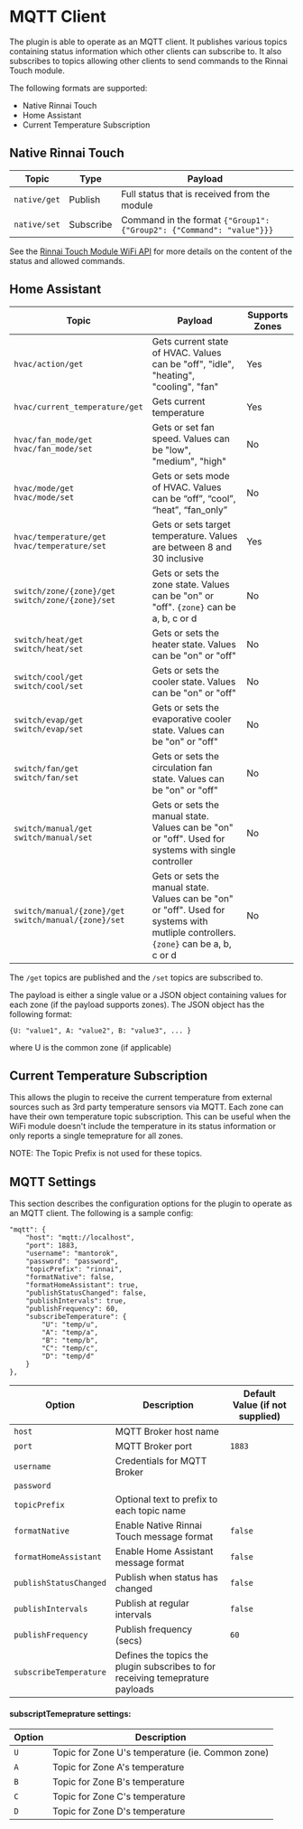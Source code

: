 # MQTT Client

The plugin is able to operate as an MQTT client. It publishes various topics containing status information which other clients can subscribe to. It also subscribes to topics allowing other clients to send commands to the Rinnai Touch module.

The following formats are supported:
* Native Rinnai Touch
* Home Assistant
* Current Temperature Subscription

## Native Rinnai Touch

|Topic|Type|Payload|
|-|-|-|
|`native/get`|Publish|Full status that is received from the module|
|`native/set`|Subscribe|Command in the format `{"Group1": {"Group2": {"Command": "value"}}}`|

See the [Rinnai Touch Module WiFi API](https://hvac-api-docs.s3.us-east-2.amazonaws.com/NBW2API_Iss1.3.pdf) for more details on the content of the status and allowed commands.

## Home Assistant

|Topic|Payload|Supports Zones|
|-|-|-|
|`hvac/action/get`|Gets current state of HVAC. Values can be "off", "idle", "heating", "cooling", "fan"|Yes|
|`hvac/current_temperature/get`|Gets current temperature|Yes|
|`hvac/fan_mode/get`<br/>`hvac/fan_mode/set`|Gets or set fan speed. Values can be "low", "medium", "high"|No|
|`hvac/mode/get`<br/>`hvac/mode/set`|Gets or sets mode of HVAC. Values can be “off”, “cool”, “heat”, “fan_only”|No|
|`hvac/temperature/get`<br/>`hvac/temperature/set`|Gets or sets target temperature. Values are between 8 and 30 inclusive|Yes|
|`switch/zone/{zone}/get`<br/>`switch/zone/{zone}/set`|Gets or sets the zone state. Values can be "on" or "off". `{zone}` can be a, b, c or d|No|
|`switch/heat/get`<br/>`switch/heat/set`|Gets or sets the heater state. Values can be "on" or "off"|No|
|`switch/cool/get`<br/>`switch/cool/set`|Gets or sets the cooler state. Values can be "on" or "off"|No|
|`switch/evap/get`<br/>`switch/evap/set`|Gets or sets the evaporative cooler state. Values can be "on" or "off"|No|
|`switch/fan/get`<br/>`switch/fan/set`|Gets or sets the circulation fan state. Values can be "on" or "off"|No|
|`switch/manual/get`<br/>`switch/manual/set`|Gets or sets the manual state. Values can be "on" or "off". Used for systems with single controller|No|
|`switch/manual/{zone}/get`<br/>`switch/manual/{zone}/set`|Gets or sets the manual state. Values can be "on" or "off". Used for systems with mutliple controllers. `{zone}` can be a, b, c or d|No|

The `/get` topics are published and the `/set` topics are subscribed to. 

The payload is either a single value or a JSON object containing values for each zone (if the payload supports zones). The JSON object has the following format:

    {U: "value1", A: "value2", B: "value3", ... }

where U is the common zone (if applicable)

## Current Temperature Subscription

This allows the plugin to receive the current temperature from external sources such as 3rd party temperature sensors via MQTT. Each zone can have their own temperature topic subscription. This can be useful when the WiFi module doesn't include the temperature in its status information or only reports a single temeprature for all zones.

NOTE: The Topic Prefix is not used for these topics.

## MQTT Settings

This section describes the configuration options for the plugin to operate as an MQTT client. The following is a sample config:

    "mqtt": {
        "host": "mqtt://localhost",
        "port": 1883,
        "username": "mantorok",
        "password": "password",
        "topicPrefix": "rinnai",
        "formatNative": false,
        "formatHomeAssistant": true,
        "publishStatusChanged": false,
        "publishIntervals": true,
        "publishFrequency": 60,
        "subscribeTemperature": {
            "U": "temp/u",
            "A": "temp/a",
            "B": "temp/b",
            "C": "temp/c",
            "D": "temp/d"
        }
    },

|Option|Description|Default Value (if not supplied)|
|-|-|-|
|`host`|MQTT Broker host name||
|`port`|MQTT Broker port|`1883`|
|`username`|Credentials for MQTT Broker||
|`password`|||
|`topicPrefix`|Optional text to prefix to each topic name||
|`formatNative`|Enable Native Rinnai Touch message format|`false`|
|`formatHomeAssistant`|Enable Home Assistant message format|`false`|
|`publishStatusChanged`|Publish when status has changed|`false`|
|`publishIntervals`|Publish at regular intervals|`false`|
|`publishFrequency`|Publish frequency (secs)|`60`|
|`subscribeTemperature`|Defines the topics the plugin subscribes to for receiving temeprature payloads||

#### subscriptTemeprature settings:

|Option|Description|
|-|-|
|`U`|Topic for Zone U's temperature (ie. Common zone)|
|`A`|Topic for Zone A's temperature|
|`B`|Topic for Zone B's temperature|
|`C`|Topic for Zone C's temperature|
|`D`|Topic for Zone D's temperature|